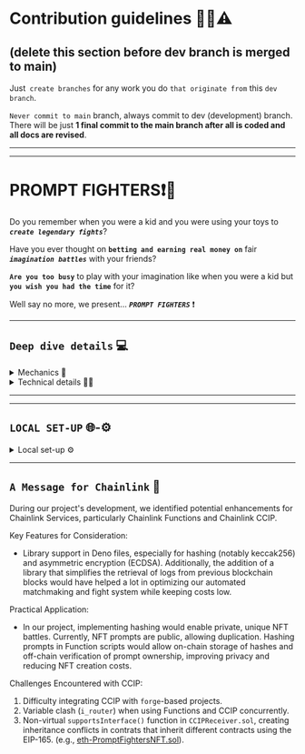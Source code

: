 # Contribution guidelines 🚧👷⚠️

## (delete this section before dev branch is merged to main)

Just` create branches` for any work you do `that originate from` this `dev branch`.

`Never commit to main` branch, always commit to dev (development) branch.
There will be just **1 final commit to the main branch after all is coded and all docs are revised**.

---

---

# PROMPT FIGHTERS❗🤯

Do you remember when you were a kid and you were using your toys to **_`create legendary fights`_**?

Have you ever thought on **`betting and earning real money on`** fair **_`imagination battles`_** with your friends?

**`Are you too busy`** to play with your imagination like when you were a kid but **`you wish you had the time`** for it?

Well say no more, we present... **_`PROMPT FIGHTERS`_** ❗

---

## `Deep dive details` 💻

<details> <summary> Mechanics 📜 </summary>

#### Read the details of all mechanics and its reason why at [whitepaper](./docs/whitepaper.md).

#### **_`Mechanics Implemented`_**

- **Personalized NFTs** : describe your NFT as you want over a template.
- **NFT creation AI filtered** : so there are no too powerful or copyright infringement prompts.
- **Fight and bet against other NFTs**.
- **Automated Fighting** : send some funds and enjoy the fight automation.

</details>

<details> <summary> Technical details 🧑‍💻 </summary>

#### Read technical details at [docs](./docs).

#### Check the full-stack source code at [src](./src)

#### **_`Tech Used`_**

- **Chainlink VRF**: deciding fair winners
- **Chainlink CCIP**: automating process in cheaper chains. (**_Avalanche_**)
- **Chainlink Functions**: Calling APIs to generate NFTs and make them fight in amazing scenarios.
- **Chainlink Automation** (up-keeps): Automating the fight process for those who have no time to play but some time in the night to read the amazing fight stories before sleep.
- **ENS**: for easily challenging friends (on the front-end)
- **OpenAI - APIs**
- **The Graph Indexer**: for matchmaking, events tracking in website...

</details>

---

---

## `LOCAL SET-UP` 🌐-⚙️

<details> <summary> Local set-up ⚙️ </summary>

<br/>

1. **Clone the Repository**

```bash
git clone https://github.com/CarlosAlegreUr/ConstellationChainlinkHackathon2023.git
```

2. **Initialize foundry and forge**

> **Note ⚠️** We've included a `/lib` folder in the repository containing all necessary dependencies. This is due to modifications made to some CCIP files for resolving variable name conflicts with other Chainlink libraries.

**TODO, to complete**:

```bash
cd ./src/backend
foundryup
forge init
forge install --no-commit OpenZeppelin/openzeppelin-contracts
forge install --no-commit smartcontractkit/chainlink
# forge install foundry-rs/forge-std

# Chainlink ccip contracts cant be installed with forge, create in your computer a different directory
# and use npm or yarn to install them then coppy the node_modules folder inside the lib folder under the name
# of node_modules_ccip.
# Use this to isntall CCIP contracts somewhere else.
npm install @chainlink/contracts-ccip --save
```

3. **Run the Backend and forge scripts**

Deploy the contracts, but for that you will need to:

1. Fill up the [.env](./src/backend/.env.example) secret values with your own.
2. Set your addrees value in the [Utils.sol](./src/backend/src/Utils.sol) file. It's very visible just enter the file.
3. Fund your metamask wallet with funds:

   3.1. Native coin in in Fuji-Avalanche and Sepolia-Ethereum.
   3.2. Get LINK token for future usecases, not needed in deployment though.

   - An [ETH-Faucet](https://sepoliafaucet.com/).
   - [LINK-Official-Faucet](https://faucets.chain.link/) that also provides AVL if connected to AVL chains like Fuji.

```solidity
// Utils.sol

// For now change just this one below
address constant DEPLOYER = YOUR_METAMASK_ADDRESS; //🟢 <--
address constant DEPLOYED_SEPOLIA_COLLECTION = YOU WILL GET THIS VALUE FROM THE LOGS OF THE DEPLOY SCRIPT, PASTE IT HERE;
address constant DEPLOYED_FUJI_BARRACKS = YOU WILL GET THIS VALUE FROM THE LOGS OF THE DEPLOY SCRIPT, PASTE IT HERE;
```

Once all values you know (but contract addresses) are set deploy the contracts with:

> 📘 **Note** ℹ️: Write, `--etherscan-api-key $S_ETHERSCAN_API_KEY_VERIFY --verify`, if you wanna verify the contracts on SEPOLIA. Not needed for proper functionality though.

> 📘 **Note 2** ℹ️: We don't use `--ffi` functionality just in case there are some shell commands that are not available in your machine. Thus you will have to manually copy 3 values in a Utils file.

```bash
source .env

forge script script/00-Deployment.s.sol --rpc-url $S_RPC_URL_SEPOLIA --private-key $S_SK_DEPLOYER --broadcast
```

Now in the [Utils.sol](./src/backend/src/Utils.sol) change the `DEPLOYED_SEPOLIA_COLLECTION` address value to the one you will se printed onto the screen and after run:

```bash
forge script script/00-Deployment.s.sol --rpc-url $AVL_NODE_PROVIDER --private-key $S_SK_DEPLOYER --broadcast -vvvv
```

Now change in [Utils.sol](./src/backend/src/Utils.sol) change the `DEPLOYED_FUJI_BARRACKS` address value to the one you will se printed onto the screen and after run:

```bash
forge script script/00-Deployment.s.sol --sig "initSepoliaCollection()" --rpc-url $S_RPC_URL_SEPOLIA --private-key $S_SK_DEPLOYER --broadcast -vvvv
```

**TODO**: if we have time automate this process with chainlink tool-kit
Now go to the [Chanlink Functions UI](https://functions.chain.link/) and create subscriptions for the Fuji testnet and for the Sepolia testnet, then change the its value in [Utils.sol](./src/backend/src/Utils.sol)

```solidity
// Utils.sol

uint64 constant ETH_SEPOLIA_FUNCS_SUBS_ID = YOUR_ID;
uint64 constant AVL_FUJI_FUNCS_SUBS_ID = YOUR_ID;
```

You must add as consumers:

- In sepolia the collection address.
- `FightExecutor.sol` in both chains (not really in current implementation as we are mocking a DON)

> **Note ⚠️** Current Chainlink Functions only allows for 9s long HTTP-API calls. Our fight generation requires more than 9s thus we have mocked in the backend a node from a DON executing Chainlink Functions. Functions for NFT validation does work and is implemented interacting with the real DON.

```bash
# Node script for mocking a listening DON.
```

4. **Running the Frontend**

All the backend is ready to so now execute the front-end
locally:

```bash
# cd to the front end directory
```

```bash
# NextJs commands etc etc...
```

---

## Run Tests 🤖

Run tests' instructions in here [.src/backend/test](./test/).

---

</details>

---

## `A Message for Chainlink` 💌

During our project's development, we identified potential enhancements for Chainlink Services, particularly Chainlink Functions and Chainlink CCIP.

Key Features for Consideration:

- Library support in Deno files, especially for hashing (notably keccak256) and asymmetric encryption (ECDSA). Additionally, the addition of a library that simplifies the retrieval of logs from previous blockchain blocks would have helped a lot in optimizing our automated matchmaking and fight system while keeping costs low.

Practical Application:

- In our project, implementing hashing would enable private, unique NFT battles. Currently, NFT prompts are public, allowing duplication. Hashing prompts in Function scripts would allow on-chain storage of hashes and off-chain verification of prompt ownership, improving privacy and reducing NFT creation costs.

Challenges Encountered with CCIP:

1. Difficulty integrating CCIP with `forge`-based projects.
2. Variable clash (`i_router`) when using Functions and CCIP concurrently.
3. Non-virtual `supportsInterface()` function in `CCIPReceiver.sol`, creating inheritance conflicts in contrats that inherit different contracts using the EIP-165. (e.g., [eth-PromptFightersNFT.sol](./src/backend/src/nft-contracts/eth-PromptFightersNft.sol)).
